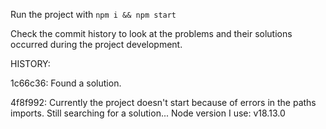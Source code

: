 Run the project with `npm i && npm start`

Check the commit history to look at the problems and their solutions occurred during the project development.

HISTORY:

1c66c36: Found a solution.

4f8f992: Currently the project doesn't start because of errors in the paths imports. Still searching for a solution...
Node version I use: v18.13.0

